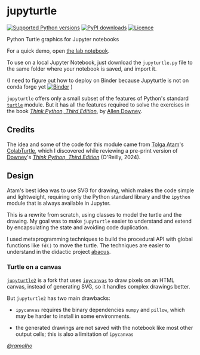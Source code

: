 # jupyturtle

[![Supported Python versions](https://img.shields.io/pypi/pyversions/jupyturtle.svg?logo=python&logoColor=FFE873)](https://pypi.org/project/jupyturtle/)
[![PyPI downloads](https://img.shields.io/pypi/dm/jupyturtle.svg)](https://pypistats.org/packages/jupyturtle)
[![Licence](https://img.shields.io/github/license/ramalho/jupyturtle.svg)](LICENSE.txt)


Python Turtle graphics for Jupyter notebooks

For a quick demo, open
[the lab notebook](https://github.com/ramalho/jupyturtle/blob/main/notebooks/lab.ipynb).

To use on a local Jupyter Notebook, 
just download the `jupyturtle.py` file to the same folder where your notebook is saved,
and import it.

(I need to figure out how to deploy on Binder because Jupyturtle is not on conda forge yet
[![Binder](https://mybinder.org/badge_logo.svg)](https://mybinder.org/v2/gh/ramalho/jupyturtle/2024.04.01) )

`jupyturtle` offers only a small subset of the features of Python's standard [`turtle`](https://docs.python.org/3/library/turtle.html)
module.
But it has all the features required to solve the exercises in the book
_[Think Python, Third Edition](https://greenteapress.com/wp/think-python-3rd-edition/)_, by 
[Allen Downey](https://github.com/allendowney).



## Credits

The idea and some of the code for this module came from
[Tolga Atam](https://github.com/tolgaatam)'s
[ColabTurtle](https://github.com/tolgaatam/ColabTurtle/tree/master),
which I discovered while reviewing a pre-print version of
[Downey](https://github.com/allendowney)'s
_[Think Python, Third Edition](https://greenteapress.com/wp/think-python-3rd-edition/)_ (O'Reilly, 2024).


## Design

Atam's best idea was to use SVG for drawing,
which makes the code simple and lightweight, 
requiring only the Python standard library and the
`ipython` module that is always available in Jupyter.

This is a rewrite from scratch, using classes to model the turtle
and the drawing.
My goal was to make `jupyturtle` easier to understand and extend by
encapsulating the state and avoiding code duplication.

I used metaprogramming techniques to build the procedural API
with global functions like `fd()` to move the turtle.
The techniques are easier to understand in the didactic project
[abacus](https://github.com/fluentpython/abacus).

### Turtle on a canvas

[`jupyturtle2`](https://github.com/fluentpython/jupyturtle2)
is a fork that uses 
[`ipycanvas`](https://ipycanvas.readthedocs.io/en/latest/)
to draw pixels on an HTML canvas, instead of generating SVG,
so it handles complex drawings better.

But `jupyturtle2` has two main drawbacks:

* `ipycanvas` requires the binary dependencies `numpy` and `pillow`,
which may be harder to install in some environments.

* the generated drawings are not saved with the notebook like most other output cells; this is also a limitation of `ipycanvas`

*[@ramalho](https://github.com/ramalho)*
